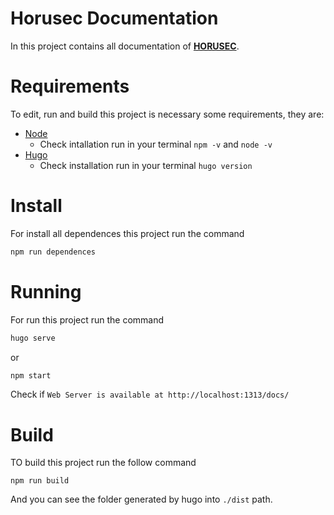 # Horusec Documentation

In this project contains all documentation of **[HORUSEC](https://horusec.io/)**.

# Requirements
To edit, run and build this project is necessary some requirements, they are:
* [Node](https://nodejs.org/en/)
  - Check intallation run in your terminal `npm -v` and `node -v`
* [Hugo](https://gohugo.io/getting-started/installing/)
  - Check installation run in your terminal `hugo version`

# Install
For install all dependences this project run the command
```bash
npm run dependences
```

# Running

For run this project run the command
```bash
hugo serve
```

or

```bash
npm start
```

Check if `Web Server is available at http://localhost:1313/docs/`

# Build
TO build this project run the follow command
```
npm run build
```

And you can see the folder generated by hugo into `./dist` path.
